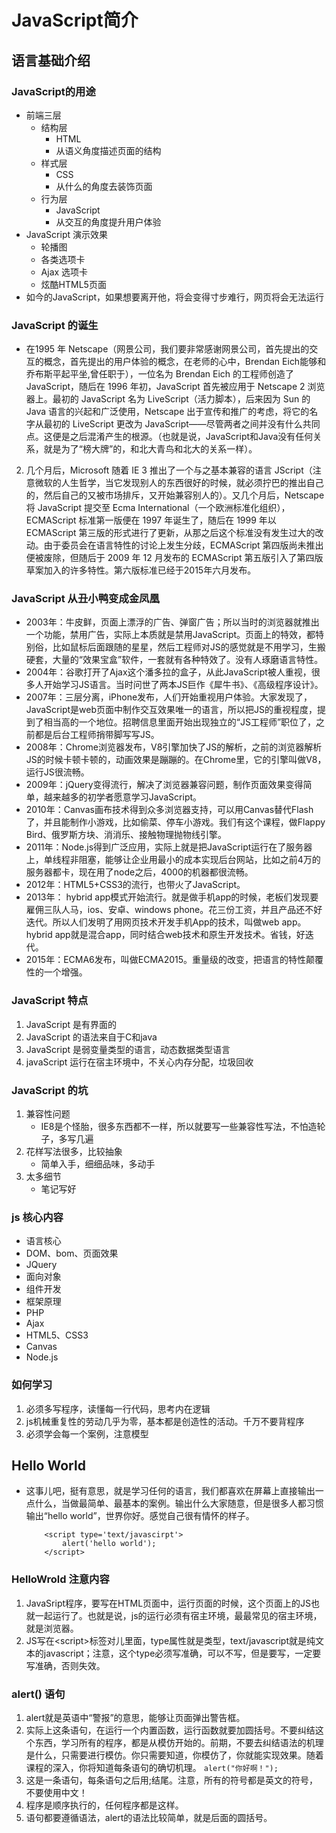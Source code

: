 # JavaScript简介
## 语言基础介绍
### JavaScript的用途
* 前端三层
    * 结构层
        * HTML
        * 从语义角度描述页面的结构
    * 样式层
        * CSS
        * 从什么的角度去装饰页面
    * 行为层
        * JavaScript
        * 从交互的角度提升用户体验
* JavaScript 演示效果
    * 轮播图
    * 各类选项卡 
    * Ajax 选项卡
    * 炫酷HTML5页面   
* 如今的JavaScript，如果想要离开他，将会变得寸步难行，网页将会无法运行

### JavaScript 的诞生
* 在1995 年 Netscape（网景公司，我们要非常感谢网景公司，首先提出的交互的概念，首先提出的用户体验的概念，在老师的心中，Brendan Eich能够和乔布斯平起平坐,曾任职于），一位名为 Brendan Eich 的工程师创造了 JavaScript，随后在 1996 年初，JavaScript 首先被应用于 Netscape 2 浏览器上。最初的 JavaScript 名为 LiveScript（活力脚本），后来因为 Sun 的 Java 语言的兴起和广泛使用，Netscape 出于宣传和推广的考虑，将它的名字从最初的 LiveScript 更改为 JavaScript——尽管两者之间并没有什么共同点。这便是之后混淆产生的根源。（也就是说，JavaScript和Java没有任何关系，就是为了“榜大牌”的，和北大青鸟和北大的关系一样）。
2. 几个月后，Microsoft 随着 IE 3 推出了一个与之基本兼容的语言 JScript（注意微软的人生哲学，当它发现别人的东西很好的时候，就必须拧巴的推出自己的，然后自己的又被市场排斥，又开始兼容别人的）。又几个月后，Netscape 将 JavaScript 提交至 Ecma International（一个欧洲标准化组织）， ECMAScript 标准第一版便在 1997 年诞生了，随后在 1999 年以 ECMAScript 第三版的形式进行了更新，从那之后这个标准没有发生过大的改动。由于委员会在语言特性的讨论上发生分歧，ECMAScript 第四版尚未推出便被废除，但随后于 2009 年 12 月发布的 ECMAScript 第五版引入了第四版草案加入的许多特性。第六版标准已经于2015年六月发布。

### JavaScript 从丑小鸭变成金凤凰
* 2003年：牛皮鲜，页面上漂浮的广告、弹窗广告；所以当时的浏览器就推出一个功能，禁用广告，实际上本质就是禁用JavaScript。页面上的特效，都特别俗，比如鼠标后面跟随的星星，然后工程师对JS的感觉就是不用学习，生搬硬套，大量的“效果宝盒”软件，一套就有各种特效了。没有人琢磨语言特性。
* 2004年：谷歌打开了Ajax这个潘多拉的盒子，从此JavaScript被人重视，很多人开始学习JS语言。当时问世了两本JS巨作《犀牛书》、《高级程序设计》。
* 2007年：三层分离，iPhone发布，人们开始重视用户体验。大家发现了，JavaScript是web页面中制作交互效果唯一的语言，所以把JS的重视程度，提到了相当高的一个地位。招聘信息里面开始出现独立的“JS工程师”职位了，之前都是后台工程师捎带脚写写JS。
* 2008年：Chrome浏览器发布，V8引擎加快了JS的解析，之前的浏览器解析JS的时候卡顿卡顿的，动画效果是蹦蹦的。在Chrome里，它的引擎叫做V8，运行JS很流畅。
* 2009年：jQuery变得流行，解决了浏览器兼容问题，制作页面效果变得简单，越来越多的初学者愿意学习JavaScript。
* 2010年：Canvas画布技术得到众多浏览器支持，可以用Canvas替代Flash了，并且能制作小游戏，比如偷菜、停车小游戏。我们有这个课程，做Flappy Bird、俄罗斯方块、消消乐、接触物理抛物线引擎。
* 2011年：Node.js得到广泛应用，实际上就是把JavaScript运行在了服务器上，单线程非阻塞，能够让企业用最小的成本实现后台网站，比如之前4万的服务器都卡，现在用了node之后，4000的机器都很流畅。
* 2012年：HTML5+CSS3的流行，也带火了JavaScript。
* 2013年： hybrid app模式开始流行。就是做手机app的时候，老板们发现要雇佣三队人马，ios、安卓、windows phone。花三份工资，并且产品还不好迭代。所以人们发明了用网页技术开发手机App的技术，叫做web app。hybrid app就是混合app，同时结合web技术和原生开发技术。省钱，好迭代。
* 2015年：ECMA6发布，叫做ECMA2015。重量级的改变，把语言的特性颠覆性的一个增强。

### JavaScript 特点
1. JavaScript 是有界面的
2. JavaScript 的语法来自于C和java
3. JavaScript 是弱变量类型的语言，动态数据类型语言
4. javaScript 运行在宿主环境中，不关心内存分配，垃圾回收

### JavaScript 的坑
1. 兼容性问题
    * IE8是个怪胎，很多东西都不一样，所以就要写一些兼容性写法，不怕造轮子，多写几遍
2. 花样写法很多，比较抽象
    * 简单入手，细细品味，多动手
3. 太多细节
    * 笔记写好
    
### js 核心内容
* 语言核心
* DOM、bom、页面效果
* JQuery
* 面向对象
* 组件开发
* 框架原理
* PHP
* Ajax
* HTML5、CSS3
* Canvas
* Node.js

### 如何学习
1. 必须多写程序，读懂每一行代码，思考内在逻辑
2. js机械重复性的劳动几乎为零，基本都是创造性的活动。千万不要背程序
3. 必须学会每一个案例，注意模型

## Hello World
* 这事儿吧，挺有意思，就是学习任何的语言，我们都喜欢在屏幕上直接输出一点什么，当做最简单、最基本的案例。输出什么大家随意，但是很多人都习惯输出“hello world”，世界你好。感觉自己很有情怀的样子。
    ```
        <script type='text/javascirpt'>
            alert('hello world');
        </script>
    ```
### HelloWrold 注意内容
1. JavaSript程序，要写在HTML页面中，运行页面的时候，这个页面上的JS也就一起运行了。也就是说，js的运行必须有宿主环境，最最常见的宿主环境，就是浏览器。
2. JS写在\<script\>标签对儿里面，type属性就是类型，text/javascript就是纯文本的javascript；注意，这个type必须写准确，可以不写，但是要写，一定要写准确，否则失效。

### alert() 语句
1. alert就是英语中“警报”的意思，能够让页面弹出警告框。
2. 实际上这条语句，在运行一个内置函数，运行函数就要加圆括号。不要纠结这个东西，学习所有的程序，都是从模仿开始的。前期，不要去纠结语法的机理是什么，只需要进行模仿。你只需要知道，你模仿了，你就能实现效果。随着课程的深入，你将知道每条语句的确切机理。
    `alert("你好啊！");`
3. 这是一条语句，每条语句之后用;结尾。注意，所有的符号都是英文的符号，不要使用中文！
4. 程序是顺序执行的，任何程序都是这样。
5. 语句都要遵循语法，alert的语法比较简单，就是后面的圆括号。

